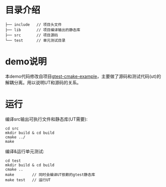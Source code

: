 # 目录介绍
```
├── include   // 项目头文件   
├── lib       // 项目编译输出的静态库
├── src       // 项目源码
└── test      // 单元测试目录
```

# demo说明
本demo代码修改自项目[gtest-cmake-example](https://github.com/dmonopoly/gtest-cmake-example)，主要做了源码和测试代码(ut)的解耦分离。用以说明UT和源码的关系。

# 运行
编译src输出可执行文件和静态库(UT需要):
```
cd src
mkdir build & cd build
cmake ../
make
```

编译&运行单元测试:
```
cd test
mkdir build & cd build
cmake ..
make        // 同时会编译UT依赖的gtest静态库
make test   // 运行UT
```
